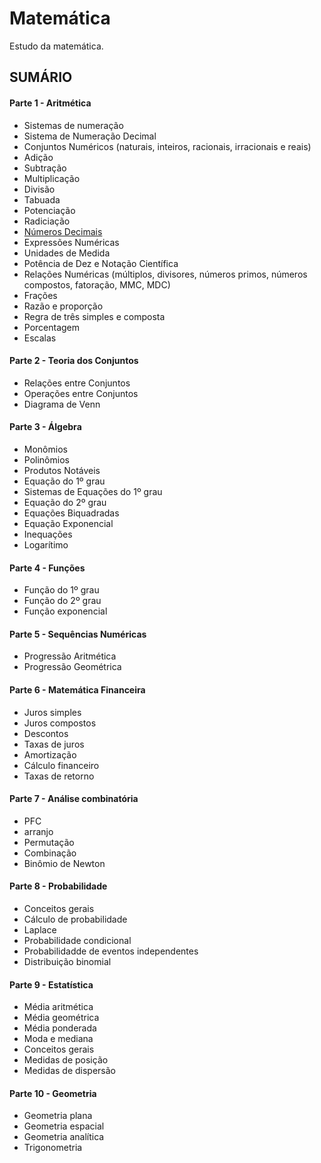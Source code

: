 # Matemática
Estudo da matemática.

## SUMÁRIO

#### Parte 1 - Aritmética
  - Sistemas de numeração
  - Sistema de Numeração Decimal
  - Conjuntos Numéricos (naturais, inteiros, racionais, irracionais e reais)
  - Adição
  - Subtração
  - Multiplicação
  - Divisão
  - Tabuada
  - Potenciação
  - Radiciação
  - [Números Decimais](./conteúdo/aritmetica/numeros-decimais.md)
  - Expressões Numéricas
  - Unidades de Medida
  - Potência de Dez e Notação Científica
  - Relações Numéricas (múltiplos, divisores, números primos, números compostos, fatoração, MMC, MDC)
  - Frações
  - Razão e proporção
  - Regra de três simples e composta
  - Porcentagem
  - Escalas

#### Parte 2 - Teoria dos Conjuntos
  - Relações entre Conjuntos
  - Operações entre Conjuntos
  - Diagrama de Venn

#### Parte 3 - Álgebra
- Monômios
- Polinômios
- Produtos Notáveis
- Equação do 1º grau
- Sistemas de Equações do 1º grau
- Equação do 2º grau
- Equações Biquadradas
- Equação Exponencial
- Inequações
- Logarítimo

#### Parte 4 - Funções
  - Função do 1º grau
  - Função do 2º grau
  - Função exponencial

#### Parte 5 - Sequências Numéricas
  - Progressão Aritmética
  - Progressão Geométrica

#### Parte 6 - Matemática Financeira
  - Juros simples
  - Juros compostos
  - Descontos
  - Taxas de juros
  - Amortização
  - Cálculo financeiro
  - Taxas de retorno

#### Parte 7 - Análise combinatória 
  - PFC
  - arranjo
  - Permutação
  - Combinação
  - Binômio de Newton

#### Parte 8 - Probabilidade 
  - Conceitos gerais
  - Cálculo de probabilidade
  - Laplace 
  - Probabilidade condicional
  - Probabilidadde de eventos independentes
  - Distribuição binomial 

#### Parte 9 - Estatística 
  - Média aritmética
  - Média geométrica
  - Média ponderada
  - Moda e mediana 
  - Conceitos gerais 
  - Medidas de posição 
  - Medidas de dispersão 

#### Parte 10 - Geometria
  - Geometria plana
  - Geometria espacial
  - Geometria analítica
  - Trigonometria